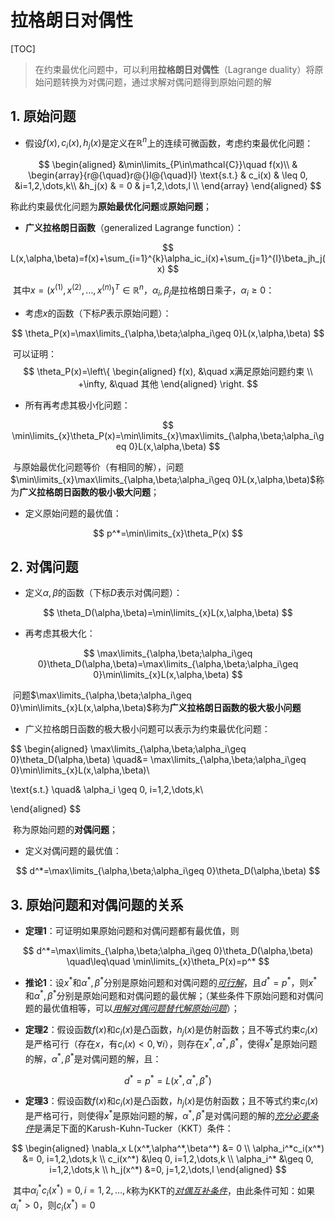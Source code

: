 # 拉格朗日对偶性

[TOC]



> 在约束最优化问题中，可以利用**拉格朗日对偶性**（Lagrange duality）将原始问题转换为对偶问题，通过求解对偶问题得到原始问题的解

## 1. 原始问题

- 假设$f(x), c_i(x), h_j(x)$是定义在$\mathbb{R}^n$上的连续可微函数，考虑约束最优化问题：

$$
\begin{aligned}
&\min\limits_{P\in\mathcal{C}}\quad f(x)\\
& \begin{array}{r@{\quad}r@{}l@{\quad}l}
\text{s.t.} & c_i(x) & \leq 0, &i=1,2,\dots,k\\
&h_j(x) & = 0 & j=1,2,\dots,l \\
\end{array}
\end{aligned}
$$

​	称此约束最优化问题为**原始最优化问题**或**原始问题**；

- **广义拉格朗日函数**（generalized Lagrange function）：

$$
L(x,\alpha,\beta)=f(x)+\sum_{i=1}^{k}\alpha_ic_i(x)+\sum_{j=1}^{l}\beta_jh_j(x)
$$

​	其中$x=(x^{(1)},x^{(2)},\dots,x^{(n)})^T \in\mathbb{R}^n$，$\alpha_i, \beta_j$是拉格朗日乘子，$\alpha_i\geq 0$：

- 考虑$x$的函数（下标$P$表示原始问题）：

$$
\theta_P(x)=\max\limits_{\alpha,\beta;\alpha_i\geq 0}L(x,\alpha,\beta)
$$

​	可以证明：
$$
\theta_P(x)=\left\{
\begin{aligned}
f(x), &\quad x满足原始问题约束 \\
+\infty, &\quad 其他 
\end{aligned}
\right.
$$

- 所有再考虑其极小化问题：

$$
\min\limits_{x}\theta_P(x)=\min\limits_{x}\max\limits_{\alpha,\beta;\alpha_i\geq 0}L(x,\alpha,\beta)
$$

​	与原始最优化问题等价（有相同的解），问题$\min\limits_{x}\max\limits_{\alpha,\beta;\alpha_i\geq 0}L(x,\alpha,\beta)​$称为**广义拉格朗日函数的极小极大问题**；

- 定义原始问题的最优值：

$$
p^*=\min\limits_{x}\theta_P(x)
$$

## 2. 对偶问题

- 定义$\alpha,\beta$的函数（下标$D$表示对偶问题）：

$$
\theta_D(\alpha,\beta)=\min\limits_{x}L(x,\alpha,\beta)
$$

- 再考虑其极大化：

$$
\max\limits_{\alpha,\beta;\alpha_i\geq 0}\theta_D(\alpha,\beta)=\max\limits_{\alpha,\beta;\alpha_i\geq 0}\min\limits_{x}L(x,\alpha,\beta)
$$

​	问题$\max\limits_{\alpha,\beta;\alpha_i\geq 0}\min\limits_{x}L(x,\alpha,\beta)$称为**广义拉格朗日函数的极大极小问题**



- 广义拉格朗日函数的极大极小问题可以表示为约束最优化问题：

$$
\begin{aligned}
\max\limits_{\alpha,\beta;\alpha_i\geq 0}\theta_D(\alpha,\beta) \quad&= \max\limits_{\alpha,\beta;\alpha_i\geq 0}\min\limits_{x}L(x,\alpha,\beta)\\

\text{s.t.} \quad&  \alpha_i  \geq 0, i=1,2,\dots,k\\

\end{aligned}
$$

​	称为原始问题的**对偶问题**；

- 定义对偶问题的最优值：

$$
d^*=\max\limits_{\alpha,\beta;\alpha_i\geq 0}\theta_D(\alpha,\beta)
$$

## 3. 原始问题和对偶问题的关系

- **定理1**：可证明如果原始问题和对偶问题都有最优值，则

$$
d^*=\max\limits_{\alpha,\beta;\alpha_i\geq 0}\theta_D(\alpha,\beta) \quad\leq\quad \min\limits_{x}\theta_P(x)=p^*
$$

- **推论1**：设$x^*​$和$\alpha^*, \beta^*​$分别是原始问题和对偶问题的<u>*可行解*</u>，且$d^*=p^*​$，则$x^*​$和$\alpha^*, \beta^*​$分别是原始问题和对偶问题的最优解；（某些条件下原始问题和对偶问题的最优值相等，可以<u>*用解对偶问题替代解原始问题*</u>）；



- **定理2**：假设函数$f(x)​$和$c_i(x)​$是凸函数，$h_j(x)​$是仿射函数；且不等式约束$c_i(x)​$是严格可行（存在$x​$，有$c_i(x)<0, \forall i​$），则存在$x^*,\alpha^*,\beta^*​$，使得$x^*​$是原始问题的解，$\alpha^*,\beta^*​$是对偶问题的解，且：

$$
d^*=p^*=L(x^*,\alpha^*,\beta^*)
$$



- **定理3**：假设函数$f(x)$和$c_i(x)$是凸函数，$h_j(x)$是仿射函数；且不等式约束$c_i(x)$是严格可行，则使得$x^*$是原始问题的解，$\alpha^*,\beta^*$是对偶问题的解的<u>*充分必要条件*</u>是满足下面的Karush-Kuhn-Tucker（KKT）条件：

$$
\begin{aligned}
\nabla_x L(x^*,\alpha^*,\beta^*) &= 0 \\
\alpha_i^*c_i(x^*) &= 0, i=1,2,\dots,k \\
c_i(x^*) &\leq 0, i=1,2,\dots,k \\
\alpha_i^* &\geq 0, i=1,2,\dots,k \\
h_j(x^*) &=0, j=1,2,\dots,l
\end{aligned}
$$

​	其中$\alpha_i^*c_i(x^*) = 0, i=1,2,\dots,k$称为KKT的<u>*对偶互补条件*</u>，由此条件可知：如果$\alpha_i^*>0$，则$c_i(x^*)=0$